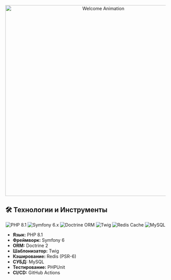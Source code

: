 <p align="center">
  <!-- Анимационный GIF-баннер в шапке -->
  <img src="https://media.giphy.com/media/26ufdipQqU2lhNA4g/giphy.gif" alt="Welcome Animation" width="600" />
</p>

## 🛠 Технологии и Инструменты

<p align="center">
  <!-- Шильдики (badges) с указанием версий -->
  <img src="https://img.shields.io/badge/PHP-8.1-blue.svg" alt="PHP 8.1" />
  <img src="https://img.shields.io/badge/Symfony-6.x-purple.svg" alt="Symfony 6.x" />
  <img src="https://img.shields.io/badge/Doctrine-2.x-green.svg" alt="Doctrine ORM" />
  <img src="https://img.shields.io/badge/Twig-3.x-orange.svg" alt="Twig" />
  <img src="https://img.shields.io/badge/Redis-^6.0-red.svg" alt="Redis Cache" />
  <img src="https://img.shields.io/badge/SQLite-3.x-yellow.svg" alt="MySQL" />
</p>

- **Язык:** PHP 8.1  
- **Фреймворк:** Symfony 6  
- **ORM:** Doctrine 2  
- **Шаблонизатор:** Twig  
- **Кэширование:** Redis (PSR-6)  
- **СУБД:** MySQL  
- **Тестирование:** PHPUnit  
- **CI/CD:** GitHub Actions  
